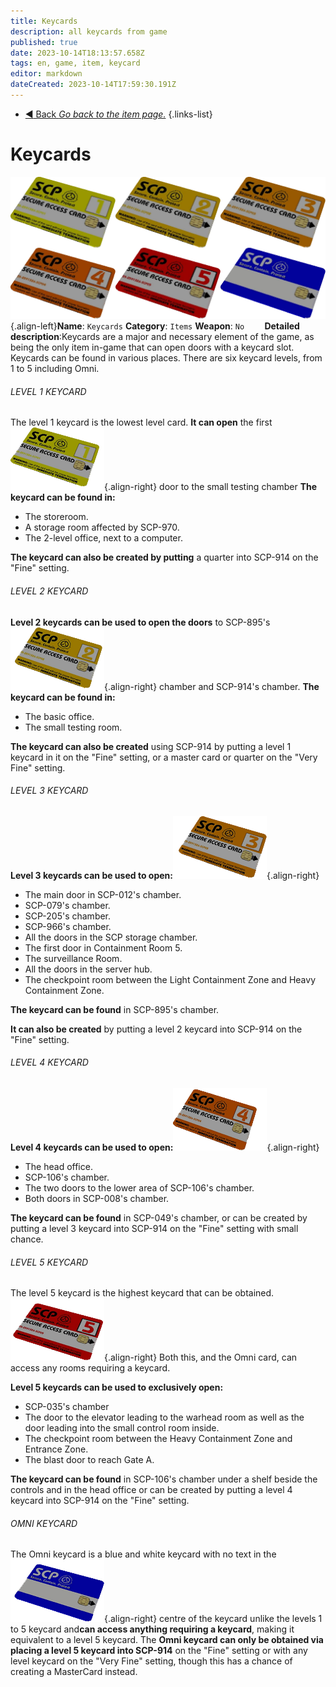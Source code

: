 ```yaml
---
title: Keycards
description: all keycards from game
published: true
date: 2023-10-14T18:13:57.658Z
tags: en, game, item, keycard
editor: markdown
dateCreated: 2023-10-14T17:59:30.191Z
---
```


- [:arrow_backward: Back *Go back to the item page.*](/en/game/items)
{.links-list}
# Keycards
![all_keycards.png](/images/items/all_keycards.png){.align-left}**Name**: `Keycards`
**Category**: `Items`
**Weapon**: `No`
⠀
 ⠀
**Detailed description**:Keycards are a major and necessary element of the game, as being the only item in-game that can open doors with a keycard slot. Keycards can be found in various places. There are six keycard levels, from 1 to 5 including Omni.
###### LEVEL 1 KEYCARD
The level 1 keycard is the lowest level card. **It can open** the first![keycard1.png](/images/items/keycard1.png){.align-right} door to the small testing chamber
**The keycard can be found in:**
- The storeroom.
- A storage room affected by SCP-970.
- The 2-level office, next to a computer.

**The keycard can also be created by putting** a quarter into SCP-914 on the "Fine" setting.
###### LEVEL 2 KEYCARD
**Level 2 keycards can be used to open the doors** to SCP-895's![keycard2.png](/images/items/keycard2.png){.align-right}  chamber and SCP-914's chamber.
**The keycard can be found in:**
- The basic office.
- The small testing room.

**The keycard can also be created** using SCP-914 by putting a level 1 keycard in it on the "Fine" setting, or a master card or quarter on the "Very Fine" setting.
###### LEVEL 3 KEYCARD
**Level 3 keycards can be used to open:**![keycard3.png](/images/items/keycard3.png){.align-right} 

- The main door in SCP-012's chamber.
- SCP-079's chamber.
- SCP-205's chamber.
- SCP-966's chamber.
- All the doors in the SCP storage chamber.
- The first door in Containment Room 5.
- The surveillance Room.
- All the doors in the server hub.
- The checkpoint room between the Light Containment Zone and Heavy Containment Zone.

**The keycard can be found** in SCP-895's chamber. 

**It can also be created** by putting a level 2 keycard into SCP-914 on the "Fine" setting.
###### LEVEL 4 KEYCARD
**Level 4 keycards can be used to open:**![keycard4.png](/images/items/keycard4.png){.align-right} 

- The head office.
- SCP-106's chamber.
- The two doors to the lower area of SCP-106's chamber.
- Both doors in SCP-008's chamber.

**The keycard can be found** in SCP-049's chamber, or can be created by putting a level 3 keycard into SCP-914 on the "Fine" setting with small chance.
###### LEVEL 5 KEYCARD
The level 5 keycard is the highest keycard that can be obtained.![keycard5.png](/images/items/keycard5.png){.align-right}  Both this, and the Omni card, can access any rooms requiring a keycard.

**Level 5 keycards can be used to exclusively open:**

- SCP-035's chamber
- The door to the elevator leading to the warhead room as well as the door leading into the small control room inside.
- The checkpoint room between the Heavy Containment Zone and Entrance Zone.
- The blast door to reach Gate A.

**The keycard can be found** in SCP-106's chamber under a shelf beside the controls and in the head office or can be created by putting a level 4 keycard into SCP-914 on the "Fine" setting.
###### OMNI KEYCARD
The Omni keycard is a blue and white keycard with no text in the![keycard6.png](/images/items/keycard6.png){.align-right}  centre of the keycard unlike the levels 1 to 5 keycard and**can access anything requiring a keycard**, making it equivalent to a level 5 keycard. The **Omni keycard can only be obtained via placing a level 5 keycard into SCP-914** on the "Fine" setting or with any level keycard on the "Very Fine" setting, though this has a chance of creating a MasterCard instead.